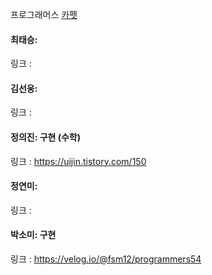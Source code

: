 프로그래머스 [카펫](https://school.programmers.co.kr/learn/courses/30/lessons/42842)<br>

#### 최태승: 
링크 : 

#### 김선웅: 
링크 :

#### 정의진: 구현 (수학)
링크 : https://uijin.tistory.com/150

#### 정연미: 
링크 : 

#### 박소미: 구현
링크 : https://velog.io/@fsm12/programmers54
